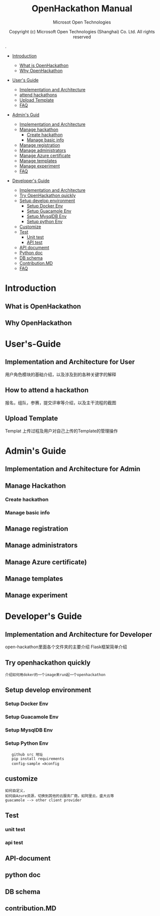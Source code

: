 
<h1 align = "center">OpenHackathon Manual</h1>   
<p align = "center">Microsot Open Technologies</p>                  
<p align = "center">Copyright (c) Microsoft Open Technologies (Shanghai) Co. Ltd. All rights reserved</p>
.






* [Introduction](#introduction)
  * [What is OpenHackathon](#what-is-openhackathon)
  * [Why OpenHackathon](#Why-OpenHackathon)

* [User's Guide](#User's-Guide)
  * [Implementation and Architecture](#Implementation-and-Architecture-for-User)
  * [attend hackathons](#how-to-attend-a-hackathon)
  * [Upload Template](#Upload-Template)
  * [FAQ](#FAQ)

* [Admin's Guid](#admin's-guide)
  * [Implementation and Architecture](#Implementation-and-Architecture-for-Admin)
  * [Manage hackathon](#how-to-manage-a-hackathon)
    * [Create hackathon](#create-hackathon)
    * [Manage basic info](#manage-basic-info)
  * [Manage registration](#manage-registration)
  * [Manage administrators](#manage-administrators)
  * [Manage Azure certificate](#manage-azure-certificate)
  * [Manage templates](#manage-templates)
  * [Manage experiment](#manage-experiment)
  * [FAQ](#FAQ)

* [Developer's Guide](#Developer's-Guide)
  * [Implementation and Architecture](#Implementation-and-Architecture-for-Developer)
  * [Try OpenHackathon quickly](#Try-openhackathon-quickly)
  * [Setup develop environment](#Setup-develop-environment)
    * [Setup Docker Env](#Setup-Docker-Env)
    * [Setup Guacamole Env](#Setup-Guacamole-Env)
    * [Setup MysqlDB Env](#Setup-MysqlDB-Env)
    * [Setup python Env](#Setup-python-Env)
  * [Customize](#Customize)
  * [Test](#Test)
    * [Unit test](#Unit-test)
    * [API test](#API-test)
  * [API documemt](#API-document)
  * [Python doc](#Python-doc)
  * [DB schema](#DB-schema)
  * [Contribution.MD](#Contribution.MD)
  * [FAQ](#QA)




# Introduction
## What is OpenHackathon
## Why OpenHackathon


# User's-Guide
## Implementation and Architecture for User
用户角色模块的基础介绍，以及涉及到的各种关键字的解释
## How to attend a hackathon
报名，组队，参赛，提交评审等介绍，以及主干流程的截图
## Upload Template
Templat 上传过程及用户对自己上传的Template的管理操作


# Admin's Guide
## Implementation and Architecture for Admin
## Manage Hackathon
### Create hackathon
### Manage basic info
## Manage registration
## Manage administrators
## Manage Azure certificate)
## Manage templates
## Manage experiment


# Developer's Guide
## Implementation and Architecture for Developer
   open-hackathon里面各个文件夹的主要介绍
   Flask框架简单介绍
## Try openhackathon quickly
    介绍如何用doker的一个image来run起一个openhackathon
## Setup develop environment
### Setup Docker Env
### Setup Guacamole Env
### Setup MysqlDB Env
### Setup Python Env
       github src 地址
       pip install requirements
       config-sample =》config

## customize
    如何自定义，
    如何由Azure资源，切换到其他的云服务厂商，如阿里云，盛大云等
    guacamole --> other client provider
    
## Test
### unit test
### api test
    
## API-document
## python doc
## DB schema
## contribution.MD







